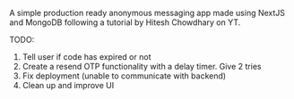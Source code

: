 A simple production ready anonymous messaging app made using NextJS and MongoDB following a tutorial by Hitesh Chowdhary on YT.

TODO:
  1. Tell user if code has expired or not
  2. Create a resend OTP functionality with a delay timer. Give 2 tries
  3. Fix deployment (unable to communicate with backend)
  4. Clean up and improve UI
